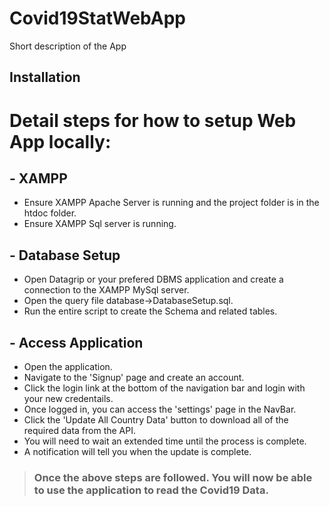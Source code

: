 # Covid19StatWebApp

Short description of the App

## Installation

# Detail steps for how to setup Web App locally:

## - XAMPP

- Ensure XAMPP Apache Server is running and the project folder is in the htdoc folder.
- Ensure XAMPP Sql server is running.

## - Database Setup

- Open Datagrip or your prefered DBMS application and create a connection to the XAMPP MySql server.
- Open the query file database->DatabaseSetup.sql.
- Run the entire script to create the Schema and related tables.

## - Access Application

- Open the application.
- Navigate to the 'Signup' page and create an account.
- Click the login link at the bottom of the navigation bar and login with your new credentails.
- Once logged in, you can access the 'settings' page in the NavBar.
- Click the 'Update All Country Data' button to download all of the required data from the API.
- You will need to wait an extended time until the process is complete.
- A notification will tell you when the update is complete.

> ### Once the above steps are followed. You will now be able to use the application to read the Covid19 Data.

<!-- ```javascript
function fancyAlert(arg) {
  if (arg) {
    $.facebox({ div: "#foo" });
  }
}
``` -->
